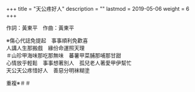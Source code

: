 +++
title = "天公疼好人"
description = ""
lastmod = 2019-05-06
weight = 6
+++

作詞：黃東平　作曲：黃東平

※傷心代誌免提起　事事順利免歡喜  
人講人生那搬戲　緣份命運照天理  
＃山珍甲海味那吃那無味　蕃薯甲菜脯那哺那甘甜  
心情放乎輕鬆　事事想著別人　孤兒老人著愛甲伊幫忙  
天公天公疼惜好人　善惡分明袜糊塗  

重複※＃＃